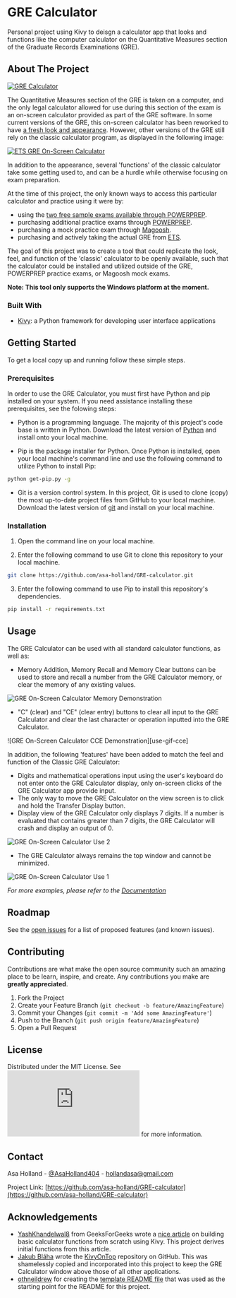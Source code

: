 # GRE Calculator
 Personal project using Kivy to deisgn a calculator app that looks and functions like the computer calculator on the Quantitative Measures section of the Graduate Records Examinations (GRE).

<!-- ABOUT THE PROJECT -->
## About The Project

[![GRE Calculator][product-screenshot]](https://github.com/asa-holland/GRE-calculator)

The Quantitative Measures section of the GRE is taken on a computer, and the only legal calculator allowed for use during this section of the exam is an on-screen calculator provided as part of the GRE software. In some current versions of the GRE, this on-screen calculator has been reworked to have [a fresh look and appearance](https://www.ets.org/gre/revised_general/prepare/quantitative_reasoning/calculator/). However, other versions of the GRE still rely on the classic calculator program, as displayed in the following image:

[![ETS GRE On-Screen Calculator][old-calculator-screenshot]](https://magoosh.com/gre/2016/can-you-use-a-calculator-on-the-new-gre/)

In addition to the appearance, several 'functions' of the classic calculator take some getting used to, and can be a hurdle while otherwise focusing on exam preparation.

At the time of this project, the only known ways to access this particular calculator and practice using it were by:
* using the [two free sample exams available through POWERPREP](https://ereg.ets.org/ereg/public/testPrep/viewtestPreparation?_p=GRI).
* purchasing additional practice exams through [POWERPREP](https://ereg.ets.org/ereg/public/testPrep/viewtestPreparation?_p=GRI).
* purchasing a mock practice exam through [Magoosh](https://magoosh.com/gre/2011/mock-tests-for-the-new-gre/).
* purchasing and actively taking the actual GRE from [ETS](https://www.ets.org/gre).

The goal of this project was to create a tool that could replicate the look, feel, and function of the 'classic' calculator to be openly available, such that the calculator could be installed and utilized outside of the GRE, POWERPREP practice exams, or Magoosh mock exams.

**Note: This tool only supports the Windows platform at the moment.**


### Built With

* [Kivy](https://kivy.org/doc/stable/): a Python framework for developing user interface applications 


<!-- GETTING STARTED -->
## Getting Started

To get a local copy up and running follow these simple steps.

### Prerequisites

In order to use the GRE Calculator, you must first have Python and pip installed on your system. If you need assistance installing these prerequisites, see the folowing steps:
* Python is a programming language. The majority of this project's code base is written in Python. Download the latest version of [Python](https://www.python.org/downloads/) and install onto your local machine.

* Pip is the package installer for Python. Once Python is installed, open your local machine's command line and use the following command to utilize Python to install Pip:
```sh
python get-pip.py -g
```

* Git is a version control system. In this project, Git is used to clone (copy) the most up-to-date project files from GitHub to your local machine. Download the latest version of [git](https://git-scm.com/download/win) and install on your local machine.


### Installation

1. Open the command line on your local machine.

2. Enter the following command to use Git to clone this repository to your local machine.
```sh
git clone https://github.com/asa-holland/GRE-calculator.git
```
3. Enter the following command to use Pip to install this repository's dependencies.
```sh
pip install -r requirements.txt
```



<!-- USAGE EXAMPLES -->
## Usage

The GRE Calculator can be used with all standard calculator functions, as well as:
* Memory Addition, Memory Recall and Memory Clear buttons can be used to store and recall a number from the GRE Calculator memory, or clear the memory of any existing values.

![GRE On-Screen Calculator Memory Demonstration][use-gif-memory]

* "C" (clear) and "CE" (clear entry) buttons to clear all input to the GRE Calculator and clear the last character or operation inputted into the GRE Calculator.

![GRE On-Screen Calculator CCE Demonstration][use-gif-cce]

In addition, the following 'features' have been added to match the feel and function of the Classic GRE Calculator:
* Digits and mathematical operations input using the user's keyboard do not enter onto the GRE Calculator display, only on-screen clicks of the GRE Calculator app provide input.
* The only way to move the GRE Calculator on the view screen is to click and hold the Transfer Display button.
* Display view of the GRE Calculator only displays 7 digits. If a number is evaluated that contains greater than 7 digits, the GRE Calculator will crash and display an output of 0.

![GRE On-Screen Calculator Use 2][use-gif-2]
* The GRE Calculator always remains the top window and cannot be minimized.

![GRE On-Screen Calculator Use 1][use-gif-1]


_For more examples, please refer to the [Documentation](https://example.com)_



<!-- ROADMAP -->
## Roadmap

See the [open issues](https://github.com/asa-holland/GRE-calculator/issues) for a list of proposed features (and known issues).



<!-- CONTRIBUTING -->
## Contributing

Contributions are what make the open source community such an amazing place to be learn, inspire, and create. Any contributions you make are **greatly appreciated**.

1. Fork the Project
2. Create your Feature Branch (`git checkout -b feature/AmazingFeature`)
3. Commit your Changes (`git commit -m 'Add some AmazingFeature'`)
4. Push to the Branch (`git push origin feature/AmazingFeature`)
5. Open a Pull Request



<!-- LICENSE -->
## License

Distributed under the MIT License. See ![LICENSE][license-url] for more information.



<!-- CONTACT -->
## Contact

Asa Holland - [@AsaHolland404](https://twitter.com/AsaHolland404) - hollandasa@gmail.com

Project Link: [https://github.com/asa-holland/GRE-calculator](https://github.com/asa-holland/GRE-calculator)



<!-- ACKNOWLEDGEMENTS -->
## Acknowledgements

* [YashKhandelwal8](https://auth.geeksforgeeks.org/user/YashKhandelwal8/articles) from GeeksForGeeks wrote a [nice article](https://www.geeksforgeeks.org/how-to-make-calculator-using-kivy-python/) on building basic calculator functions from scratch using Kivy. This project derives initial functions from this article.
* [Jakub Bláha](https://github.com/JakubBlaha) wrote the [KivyOnTop](https://github.com/JakubBlaha/KivyOnTop) repository on GitHub. This was shamelessly copied and incorporated into this project to keep the GRE Calculator window above those of all other applications.
* [othneildrew](https://github.com/othneildrew) for creating the [template README file](https://github.com/othneildrew/Best-README-Template) that was used as the starting point for the README for this project. 





<!-- MARKDOWN LINKS & IMAGES -->
[contributors-shield]: https://img.shields.io/github/contributors/github_username/repo.svg?style=flat-square
[contributors-url]: https://github.com/asa-holland/GRE-calculator/graphs/contributors
[forks-shield]: https://github.com/asa-holland/GRE-calculator.svg?style=flat-square
[forks-url]: https://github.com/asa-holland/GRE-calculator/network/members
[stars-shield]: https://github.com/asa-holland/GRE-calculator.svg?style=flat-square
[stars-url]: https://github.com/asa-holland/GRE-calculator/stargazers
[issues-shield]: https://github.com/asa-holland/GRE-calculator.svg?style=flat-square
[issues-url]: https://github.com/asa-holland/GRE-calculator/issues
[license-shield]: https://github.com/asa-holland/GRE-calculator.svg?style=flat-square
[license-url]: https://github.com/asa-holland/GRE-calculator/blob/master/LICENSE.txt
[linkedin-shield]: https://img.shields.io/badge/-LinkedIn-black.svg?style=flat-square&logo=linkedin&colorB=555
[linkedin-url]: https://www.linkedin.com/in/asa-holland-a2a0b5b7/
[product-screenshot]: images/screenshot.png
[old-calculator-screenshot]: images/gre_calculator_old_version.JPG
[use-gif-1]: images/arithmetic1.gif
[use-gif-2]: images/arithmetic2.gif
[use-gif-memory]: images/memory.gif
[use-gif-ccey]: images/memory.gif
